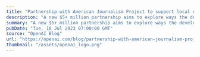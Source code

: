 ```yaml
---
title: "Partnership with American Journalism Project to support local news"
description: "A new $5+ million partnership aims to explore ways the development of artificial intelligence (AI) can support a thriving, innovative local news field, and ensure local news organizations shape the future of this emerging technology."
summary: "A new $5+ million partnership aims to explore ways the development of artificial intelligence (AI) can support a thriving, innovative local news field, and ensure local news organizations shape the future of this emerging technology."
pubDate: "Tue, 18 Jul 2023 07:00:00 GMT"
source: "OpenAI Blog"
url: "https://openai.com/blog/partnership-with-american-journalism-project-to-support-local-news"
thumbnail: "/assets/openai_logo.png"
---
```


